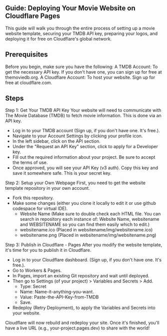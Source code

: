 ## Guide: Deploying Your Movie Website on Cloudflare Pages
This guide will walk you through the entire process of setting up a movie website template, securing your TMDB API key, preparing your logos, and deploying it for free on Cloudflare's global network.

## Prerequisites
Before you begin, make sure you have the following:
A TMDB Account: To get the necessary API key. If you don't have one, you can sign up for free at themoviedb.org.
A Cloudflare Account: To host your website. Sign up for free at cloudflare.com.

## Steps
Step 1: Get Your TMDB API Key
Your website will need to communicate with The Movie Database (TMDB) to fetch movie information. This is done via an API key.

- Log in to your TMDB account (Sign up, if you don't have one. It's free.).
- Navigate to your Account Settings by clicking your profile icon.
- In the left sidebar, click on the API section.
- Under the "Request an API Key" section, click to apply for a Developer key.
- Fill out the required information about your project. Be sure to accept the terms of use.
- Once approved, you will see your API Key (v3 auth). Copy this key and save it somewhere safe. This is your secret key.

Step 2: Setup your Own Webpage
First, you need to get the website template repository in your own account.
- Fork this repository.
- Make some changes (either you clone it locally to edit it or use github codespace for virtual IDE).
    - Website Name (Make sure to double check each HTML file. You can search in repository each instance of: Website Name, websitename and WEBSITENAME so you can find them easily which to edit.)
    - websitename.ico (Placed in websitename/img/websitename.ico)
    - websitename.png (Placed in websitename/img/websitename.png)

Step 3: Publish in Cloudflare - Pages
After you modify the website template, it's time for you to publish it in Cloudflare.

- Log in to your Cloudflare dashboard. (Sign up, if you don't have one. It's free.).
- Go to Workers & Pages.
- In Pages, import an existing Git repository and wait until deployed.
- Then go to Settings (of your project) > Variables and Secrets > Add.
    - Type: Secret
    - Name: Name-it-anything-you-want.
    - Value: Paste-the-API-Key-from-TMDB
    - Save.
- Redeploy (Retry Deployment), to apply the Variables and Secrets into your website.

Cloudflare will now rebuild and redeploy your site. Once it's finished, you'll have a live URL (e.g., your-project.pages.dev) to share with the world!